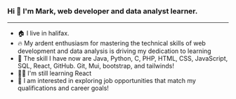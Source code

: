 ### Hi 👋 I'm Mark, web developer and data analyst learner.
------------
* 🏠 I live in halifax.
* 🔥 My ardent enthusiasm for mastering the technical skills of web development and data analysis is driving my dedication to learning
* 💪 The skill I have now are Java, Python, C, PHP, HTML, CSS, JavaScript, SQL, React, GitHub. Git, Mui, bootstrap, and tailwinds!
* 🧑‍💻 I'm still learning React
* 👋 I am interested in exploring job opportunities that match my qualifications and career goals!
